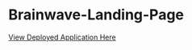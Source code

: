 # Brainwave-Landing-Page

[View Deployed Application Here]("https://brainwavesamplelandingpage.netlify.app")
